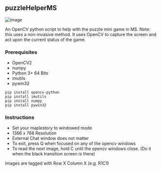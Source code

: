 ## puzzleHelperMS
![image](https://i.imgur.com/A7WHQFB.png)

An OpenCV python script to help with the puzzle mini game in MS. Note: this uses a non-invasive method. It uses OpenCV to capture the screen and act upon the current status of the game.

### Prerequisites
- OpenCV2
- numpy
- Python 3+ 64 Bits
- imutils
- pywin32

``` 
pip install opencv-python
pip install imutils
pip install numpy
pip install pywin32
```

### Instructions
- Set your maplestory to windowed mode
- 1366 x 768 Resolution
- External Chat window does not matter
- To exit, press Q when focused on any of the opencv windows
- To read the next image, hold C until the opencv windows close. (Do it when the black transition screen is there)

Images are tagged with Row X Column X (e.g. R1C1)
